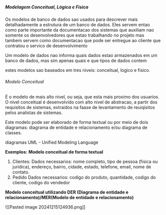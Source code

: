 ##### Modelagem Conceitual, Lógica e Física
Os modelos de banco de dados sao usados para descrever mais detalhadamente a estrutura de um banco de dados. Eles servem entao como parte importante da documentacao dos sistemas que auxiliam nao somente os desenvolvedores que estao trabalhando no projeto mas tambem servem como documentacao que pode ser entregue ao cliente que contratou o servico de desenvolvimento

Um modelo de dados nao informa quais dados estao armazenados em um banco de dados, mas sim apenas quais e que tipos de dados contem

estes modelos sao baseados em tres niveis: conceitual, logico e fisico.

###### Modelo Conceitual
É o modelo de mais alto nivel, ou seja, que esta mais proximo dos usuarios.
O nivel conceitual é desenvolvido com alto nivel de abstracao, a partir dos requisitos de sistemas, extraidos na faase de levantamento de reuiqisitos pelos analistas de sistemas.

Este modelo pode ser elaborado de forma textual ou por meio de dois diagramas: diagrama de entidade e relacionamento e/ou diagrama de classes.

diagramas UML - Unified Modeling Language

**Exemplos:**
**Modelo conceitual de forma textual**
1. Clientes:
   Dados necessarios: nome completo, tipo de pessoa (fisica ou juridica), endereço, bairro, cidade, estado, telefone, email, nome de contato.
2. Pedido
   Dados necessarios: codigo do produto, quantidade, codigo do cliente, codigo do vendedor

**Modelo conceitual utilizando DER (Diagrama de entidade e relacionamento)/MER(Modelo de entidade e relacionamento)**

![[Pasted image 20241215124936.png]]
